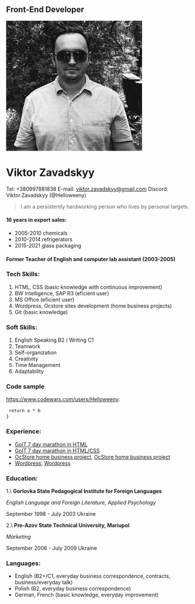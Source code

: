 ## Front-End Developer
![Viktor Zavadskyy photo](photo.jpg)
# Viktor Zavadskyy

Tel: +380997881838
E-mail: viktor.zavadskyy@gmail.com
Discord: Viktor.Zavadskyy (@Helloweeny)

>I am a persistently hardworking person who lives by personal targets.

#### 16 years in export sales:
* 2005-2010 chemicals
* 2010-2014 refrigerators
* 2015-2021 glass packaging

#### Former Teacher of English and computer lab assistant (2003-2005)

### Tech Skills:
1. HTML, CSS (basic knowledge with continuous improvement)
2. BW Intelligence, SAP R3 (eficient user)
3. MS Office (eficient user)
4. Wordpress, Ocstore sites development (home business projects)
5. Git (basic knowledge)

### Soft Skills:
1. English Speaking B2 / Writing C1
2. Teamwork
3. Self-organization
4. Creativity
5. Time Management
6. Adaptability

### Code sample
<https://www.codewars.com/users/Helloweeny>:

```function multiply(a, b){
 return a * b
}
```

### Experience:
- [GoIT 7 day marathon in HTML](https://github.com/Helloweeny/resume-GoIT.git)
- [GoIT 7 day marathon in HTML/CSS](https://github.com/Helloweeny/djedai-GoIT.git)
- [OcStore home business project](https://vyshyvalochka.com.ua), [OcStore home business project](https://kostumlandia.com)
- [Wordpress](https://kievpeshkom.wordpress.com), [Wordpress](https://darime4tu.com.ua)

### Education:
1.\ **Gorlovka State Pedagogical Institute for Foreign Languages**

_English Language and Foreign Literature, Applied Psychology_

September 1998 - July 2003 Ukraine

2.\ **Pre-Azov State Technical University, Mariupol**

_Marketing_

September 2006 - July 2009 Ukraine

### Languages:
- English (B2+/C1, everyday business correspondence, contracts, business/everyday talk)
- Polish (B2, everyday business correspondence)
- German, French (basic knowledge, everyday improvement)
